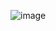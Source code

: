 ![image](https://user-images.githubusercontent.com/99772255/185262977-880ab204-1952-44a8-9164-40867f91eda7.png)

